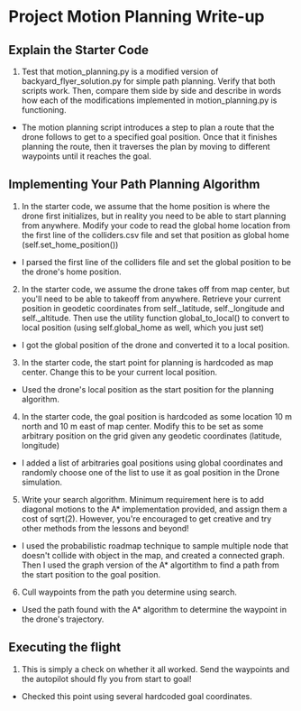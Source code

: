 # Project Motion Planning Write-up

## Explain the Starter Code

1. Test that motion_planning.py is a modified version of backyard_flyer_solution.py for simple path planning. Verify that both scripts work. Then, compare them side by side and describe in words how each of the modifications implemented in motion_planning.py is functioning.

- The motion planning script introduces a step to plan a route that the drone follows to get to a specified goal position. Once that it finishes planning the route, then it traverses the plan by moving to different waypoints until it reaches the goal.

## Implementing Your Path Planning Algorithm

1. In the starter code, we assume that the home position is where the drone first initializes, but in reality you need to be able to start planning from anywhere. Modify your code to read the global home location from the first line of the colliders.csv file and set that position as global home (self.set_home_position())

- I parsed the first line of the colliders file and set the global position to be the drone's home position.

2. In the starter code, we assume the drone takes off from map center, but you'll need to be able to takeoff from anywhere. Retrieve your current position in geodetic coordinates from self._latitude, self._longitude and self._altitude. Then use the utility function global_to_local() to convert to local position (using self.global_home as well, which you just set)

- I got the global position of the drone and converted it to a local position.

3. In the starter code, the start point for planning is hardcoded as map center. Change this to be your current local position.

- Used the drone's local position as the start position for the planning algorithm.

4. In the starter code, the goal position is hardcoded as some location 10 m north and 10 m east of map center. Modify this to be set as some arbitrary position on the grid given any geodetic coordinates (latitude, longitude)

- I added a list of arbitraries goal positions using global coordinates and randomly choose one of the list to use it as goal position in the Drone simulation.

5. Write your search algorithm. Minimum requirement here is to add diagonal motions to the A* implementation provided, and assign them a cost of sqrt(2). However, you're encouraged to get creative and try other methods from the lessons and beyond!

- I used the probabilistic roadmap technique to sample multiple node that doesn't collide with object in the map, and created a connected graph. Then I used the graph version of the A* algortithm to find a path from the start position to the goal position.

6. Cull waypoints from the path you determine using search.

- Used the path found with the A* algorithm to determine the waypoint in the drone's trajectory.

## Executing the flight

1. This is simply a check on whether it all worked. Send the waypoints and the autopilot should fly you from start to goal!

- Checked this point using several hardcoded goal coordinates.